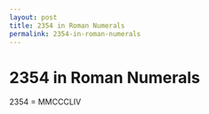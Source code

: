 ```yaml
---
layout: post
title: 2354 in Roman Numerals
permalink: 2354-in-roman-numerals
---
```


# 2354 in Roman Numerals

2354 = MMCCCLIV
